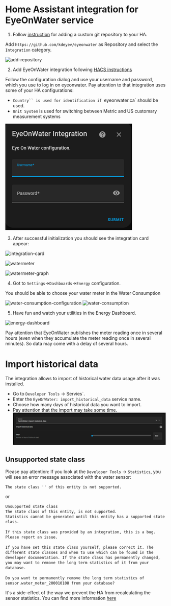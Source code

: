 # Home Assistant integration for EyeOnWater service

1. Follow [instruction](https://hacs.xyz/docs/faq/custom_repositories/) for adding a custom git repository to your HA.

Add `https://github.com/kdeyev/eyeonwater` as Repository and select the `Integration` category.

![add-repository](https://github.com/kdeyev/eyeonwater/blob/master/img/add-repository.png?raw=true)

2. Add EyeOnWater integration following [HACS instructions](https://github.com/hacs/integration)

Follow the configuration dialog and use your username and password, which you use to log in on eyeonwater.
Pay attention to that integration uses some of your HA configurations:
- `Country`` is used for identification if `eyeonwater.ca` should be used.
- `Unit System` is used for switching between Metric and US customary measurement systems

![configuration](https://github.com/kdeyev/eyeonwater/blob/master/img/configuration.png?raw=true)

3. After successful initialization you should see the integration card appear:

![integration-card](https://github.com/kdeyev/eyeonwater/blob/master/img/integration-card.png?raw=true)

![watermeter](https://github.com/kdeyev/eyeonwater/blob/master/img/watermeter.png?raw=true)

![watermeter-graph](https://github.com/kdeyev/eyeonwater/blob/master/img/watermeter-graph.png?raw=true)

4. Got to `Settings`->`Dashboards`->`Energy` configuration.

You should be able to choose your water meter in the Water Consumption

![water-consumption-configuration](https://github.com/kdeyev/eyeonwater/blob/master/img/water-consumption-configuration.png?raw=true)
![water-consumption](https://github.com/kdeyev/eyeonwater/blob/master/img/water-consumption.png?raw=true)

5. Have fun and watch your utilities in the Energy Dashboard.

![energy-dashboard](https://github.com/kdeyev/eyeonwater/blob/master/img/energy-dashboard.png?raw=true)

Pay attention that EyeOnWater publishes the meter reading once in several hours (even when they accumulate the meter reading once in several minutes). So data may come with a delay of several hours.

# Import historical data
The integration allows to import of historical water data usage after it was installed.
- Go to `Developer Tools` -> Servies`.
- Enter the `EyeOnWater: import_historical_data` service name.
- Choose how many days of historical data you want to import.
- Pay attention that the import may take some time.
![import-historical-data](https://github.com/kdeyev/eyeonwater/blob/master/img/import-historical-data.png?raw=true)


## Unsupported state class

Please pay attention: If you look at the `Developer Tools` -> `Statistics`, you will see an error message associated with the water sensor:
```
The state class '' of this entity is not supported.
```
or
```
Unsupported state class
The state class of this entity, is not supported.
Statistics cannot be generated until this entity has a supported state class.

If this state class was provided by an integration, this is a bug. Please report an issue.

If you have set this state class yourself, please correct it. The different state classes and when to use which can be found in the developer documentation. If the state class has permanently changed, you may want to remove the long term statistics of it from your database.

Do you want to permanently remove the long term statistics of sensor.water_meter_200010108 from your database?
```

It's a side-effect of the way we prevent the HA from recalculating the sensor statistics. You can find more information [here](https://github.com/kdeyev/eyeonwater/issues/30)
